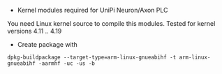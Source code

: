 * Kernel modules required for UniPi Neuron/Axon PLC

You need Linux kernel source to compile this modules.
Tested for kernel versions 4.11 .. 4.19

* Create package with

```
dpkg-buildpackage --target-type=arm-linux-gnueabihf -t arm-linux-gnueabihf -aarmhf -uc -us -b
```
